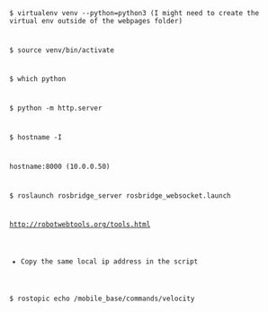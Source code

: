 <code>

$ virtualenv venv --python=python3 (I might need to create the virtual env outside of the webpages folder)

$ source venv/bin/activate

$ which python

$ python -m http.server

$ hostname -I

hostname:8000 (10.0.0.50)

$ roslaunch rosbridge_server rosbridge_websocket.launch

http://robotwebtools.org/tools.html

- Copy the same local ip address in the script

$ rostopic echo /mobile_base/commands/velocity

</code>
